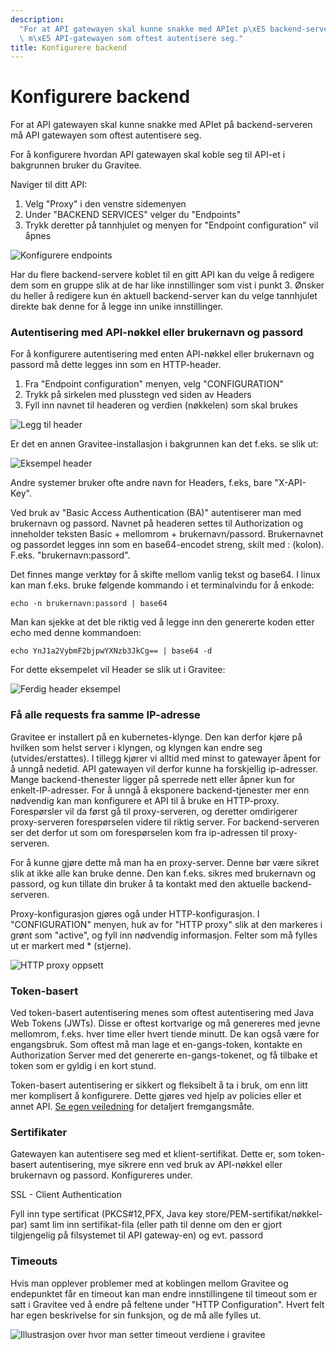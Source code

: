 ```yaml
---
description:
  "For at API gatewayen skal kunne snakke med APIet p\xE5 backend-serveren\
  \ m\xE5 API-gatewayen som oftest autentisere seg."
title: Konfigurere backend
---
```


# Konfigurere backend

For at API gatewayen skal kunne snakke med APIet på backend-serveren må API gatewayen som oftest autentisere seg.

For å konfigurere hvordan API gatewayen skal koble seg til API-et i bakgrunnen bruker du Gravitee.

Naviger til ditt API:

1. Velg "Proxy" i den venstre sidemenyen
2. Under "BACKEND SERVICES" velger du "Endpoints"
3. Trykk deretter på tannhjulet og menyen for "Endpoint configuration" vil åpnes

![Konfigurere endpoints](/datadeling/img/image-20200925142430-1.png)

Har du flere backend-servere koblet til en gitt API kan du velge å redigere dem som en gruppe slik at de har like innstillinger som vist i punkt 3. Ønsker du heller å redigere kun én aktuell backend-server kan du velge tannhjulet direkte bak denne for å legge inn unike innstillinger.

### Autentisering med API-nøkkel eller brukernavn og passord

For å konfigurere autentisering med enten API-nøkkel eller brukernavn og passord må dette legges inn som en HTTP-header.

1. Fra "Endpoint configuration" menyen, velg "CONFIGURATION"
2. Trykk på sirkelen med plusstegn ved siden av Headers
3. Fyll inn navnet til headeren og verdien (nøkkelen) som skal brukes

![Legg til header](/datadeling/img/image-20200925143000-3.png)

Er det en annen Gravitee-installasjon i bakgrunnen kan det f.eks. se slik ut:

![Eksempel header](/datadeling/img/image-20200925143832-4.png)

Andre systemer bruker ofte andre navn for Headers, f.eks, bare "X-API-Key".

Ved bruk av "Basic Access Authentication (BA)" autentiserer man med brukernavn og passord. Navnet på headeren settes til Authorization og inneholder teksten Basic + mellomrom + brukernavn/passord. Brukernavnet og passordet legges inn som en base64-encodet streng, skilt med : (kolon). F.eks. "brukernavn:passord".

Det finnes mange verktøy for å skifte mellom vanlig tekst og base64. I linux kan man f.eks. bruke følgende kommando i et terminalvindu for å enkode:

```text
echo -n brukernavn:passord | base64
```

Man kan sjekke at det ble riktig ved å legge inn den genererte koden etter echo med denne kommandoen:

```text
echo YnJ1a2VybmF2bjpwYXNzb3JkCg== | base64 -d
```

For dette eksempelet vil Header se slik ut i Gravitee:

![Ferdig header eksempel](/datadeling/img/image-20200925145447-5.png)

### Få alle requests fra samme IP-adresse

Gravitee er installert på en kubernetes-klynge. Den kan derfor kjøre på hvilken som helst server i klyngen, og klyngen kan endre seg (utvides/erstattes). I tillegg kjører vi alltid med minst to gatewayer åpent for å unngå nedetid. API gatewayen vil derfor kunne ha forskjellig ip-adresser. Mange backend-thenester ligger på sperrede nett eller åpner kun for enkelt-IP-adresser. For å unngå å eksponere backend-tjenester mer enn nødvendig kan man konfigurere et API til å bruke en HTTP-proxy. Forespørsler vil da først gå til proxy-serveren, og deretter omdirigerer proxy-serveren forespørselen videre til riktig server. For backend-serveren ser det derfor ut som om forespørselen kom fra ip-adressen til proxy-serveren.

For å kunne gjøre dette må man ha en proxy-server. Denne bør være sikret slik at ikke alle kan bruke denne. Den kan f.eks. sikres med brukernavn og passord, og kun tillate din bruker å ta kontakt med den aktuelle backend-serveren.

Proxy-konfigurasjon gjøres ogå under HTTP-konfigurasjon. I "CONFIGURATION" menyen, huk av for "HTTP proxy" slik at den markeres i grønt som "active", og fyll inn nødvendig informasjon. Felter som må fylles ut er markert med \* (stjerne).

![HTTP proxy oppsett](/datadeling/img/image-20200925151029-6.png)

### Token-basert

Ved token-basert autentisering menes som oftest autentisering med Java Web Tokens (JWTs). Disse er oftest kortvarige og må genereres med jevne mellomrom, f.eks. hver time eller hvert tiende minutt. De kan også være for engangsbruk. Som oftest må man lage et en-gangs-token, kontakte en Authorization Server med det genererte en-gangs-tokenet, og få tilbake et token som er gyldig i en kort stund.

Token-basert autentisering er sikkert og fleksibelt å ta i bruk, om enn litt mer komplisert å konfigurere. Dette gjøres ved hjelp av policies eller et annet API. [Se egen veiledning](https://www.usit.uio.no/prosjekter/datadeling/arbeidsomrader/integrasjonsarkitektur/dokumentasjon/veiledere/api-manager/jwt-mot-backend.html) for detaljert fremgangsmåte.

### Sertifikater

Gatewayen kan autentisere seg med et klient-sertifikat. Dette er, som token-basert autentisering, mye sikrere enn ved bruk av API-nøkkel eller brukernavn og passord. Konfigureres under.

SSL - Client Authentication

Fyll inn type sertificat (PKCS#12,PFX, Java key store/PEM-sertifikat/nøkkel-par) samt lim inn sertifikat-fila (eller path til denne om den er gjort tilgjengelig på filsystemet til API gateway-en) og evt. passord

### Timeouts

Hvis man opplever problemer med at koblingen mellom Gravitee og endepunktet får en timeout kan man endre innstillingene til timeout som er satt i Gravitee ved å endre på feltene under "HTTP Configuration". Hvert felt har egen beskrivelse for sin funksjon, og de må alle fylles ut.

![Illustrasjon over hvor man setter timeout verdiene i gravitee](/datadeling/img/2021-11-19-13.33.01-api-qa.intark.uh-it.no-b0f451af01f7.jpg)
